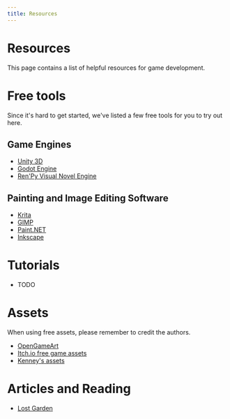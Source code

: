 ```yaml
---
title: Resources
---
```


# Resources

This page contains a list of helpful resources for game development.

# Free tools

Since it's hard to get started, we've listed a few free tools for you to try out
here.

## Game Engines

* [Unity 3D](https://unity3d.com)
* [Godot Engine](https://godotengine.org)
* [Ren'Py Visual Novel Engine](https://renpy.org)

## Painting and Image Editing Software
* [Krita](https://krita.org)
* [GIMP](https://gimp.org)
* [Paint.NET](https://getpaint.net)
* [Inkscape](https://inkscape.org)

# Tutorials

* TODO

# Assets

When using free assets, please remember to credit the authors.

* [OpenGameArt](https://opengameart.org)
* [Itch.io free game assets](https://itch.io/game-assets/free)
* [Kenney's assets](https://www.kenney.nl/)

# Articles and Reading

* [Lost Garden](http://lostgarden.com)
